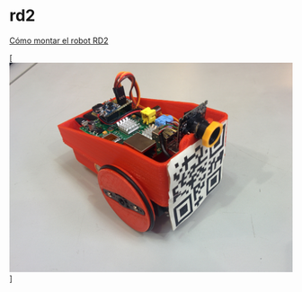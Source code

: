rd2
===
[Cómo montar el robot RD2](https://github.com/asrob-uc3m/robotDevastation-user-manual/blob/master/es/robots/rd2.md)

[![RD2 robot](rd2.jpg)]
